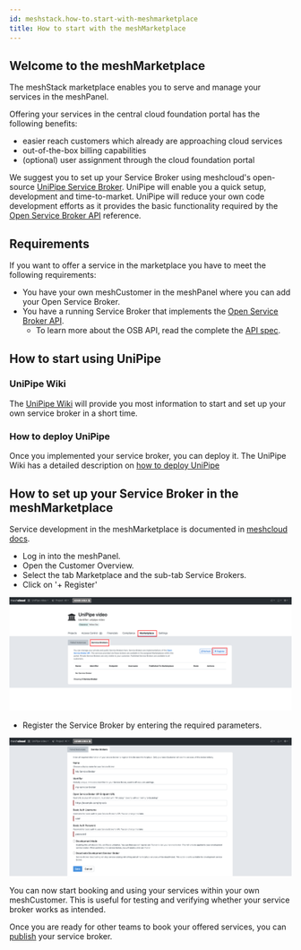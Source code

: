 ```yaml
---
id: meshstack.how-to.start-with-meshmarketplace
title: How to start with the meshMarketplace
---
```


## Welcome to the meshMarketplace

The meshStack marketplace enables you to serve and manage your services in the meshPanel.

Offering your services in the central cloud foundation portal has the following benefits:

- easier reach customers which already are approaching cloud services
- out-of-the-box billing capabilities
- (optional) user assignment through the cloud foundation portal

We suggest you to set up your Service Broker using meshcloud's open-source [UniPipe Service Broker](https://github.com/meshcloud/unipipe-service-broker). UniPipe will enable you a quick setup, development and time-to-market.
UniPipe will reduce your own code development efforts as it provides the basic functionality required by the [Open Service Broker API](https://www.openservicebrokerapi.org/) reference.

## Requirements

If you want to offer a service in the marketplace you have to meet the following requirements:

- You have your own meshCustomer in the meshPanel where you can add your Open Service Broker.
- You have a running Service Broker that implements the [Open Service Broker API](https://www.openservicebrokerapi.org/).
  - To learn more about the OSB API, read the complete the [API spec](https://github.com/openservicebrokerapi/servicebroker/blob/master/spec.md).

## How to start using UniPipe

### UniPipe Wiki

The [UniPipe Wiki](https://github.com/meshcloud/unipipe-service-broker/wiki) will provide you most information to start and set up your own service broker in a short time.

### How to deploy UniPipe

Once you implemented your service broker, you can deploy it. The UniPipe Wiki has a detailed description on [how to deploy UniPipe](https://github.com/meshcloud/unipipe-service-broker/wiki/How-To-Guides#-how-to-deploy-unipipe-service-broker)

## How to set up your Service Broker in the meshMarketplace

Service development in the meshMarketplace is documented in [meshcloud docs](./meshstack.meshmarketplace.development.md).

- Log in into the meshPanel.
- Open the Customer Overview.
- Select the tab Marketplace and the sub-tab Service Brokers.
- Click on '+ Register'

![Add Service Broker](./assets/marketplace/marketplace-service-broker-overview.png)

- Register the Service Broker by entering the required parameters.

![Register Service Broker](./assets/marketplace/marketplace-register-service-broker.png)

You can now start booking and using your services within your own meshCustomer. This is useful for testing and verifying whether your service broker works as intended.

Once you are ready for other teams to book your offered services, you can [publish](./meshstack.meshmarketplace.development.md#publish-your-service-broker) your service broker.
